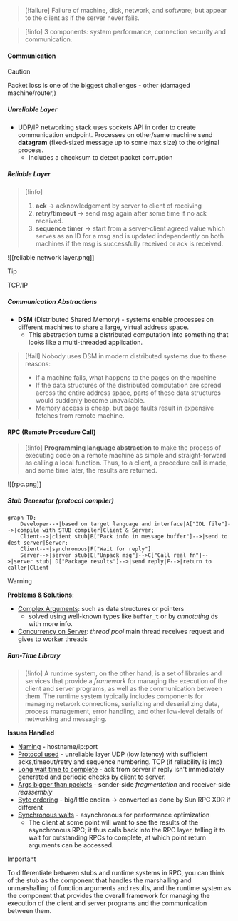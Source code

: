 > [!failure] 
> Failure of machine, disk, network, and software; but appear to the client as if the server never fails.
> 

> [!info] 
> 3 components: system performance, connection security and communication.
> 

#### Communication

> [!caution] 
> Packet loss is one of the biggest challenges - other (damaged machine/router,) 

##### Unreliable Layer
- UDP/IP networking stack uses sockets API in order to create communication endpoint. Processes on other/same machine send **datagram** (fixed-sized message up to some max size) to the original process.
	- Includes a checksum to detect packet corruption

##### Reliable Layer

> [!info] 
> 1. **ack** -> acknowledgement by server to client of receiving
> 2. **retry/timeout** -> send msg again after some time if no ack received.
> 3. **sequence timer** -> start from a server-client agreed value which serves as an ID for a msg and is updated independently on both machines if the msg is successfully received or ack is received.

![[reliable network layer.png]]

> [!tip] 
> TCP/IP 

##### Communication Abstractions
- **DSM** (Distributed Shared Memory) - systems enable processes on different machines to share a large, virtual address space.
	- This abstraction turns a distributed computation into something that looks like a multi-threaded application. 
> [!fail] 
> Nobody uses DSM in modern distributed systems due to these reasons:
> - If a machine fails, what happens to the pages on the machine
> - If the data structures of the distributed computation are spread across the entire address space, parts of these data structures would suddenly become unavailable.
> - Memory access is cheap, but page faults result in expensive fetches from remote machine.

#### RPC (Remote Procedure Call)

> [!info] 
> **Programming language abstraction** to make the process of executing code on a remote machine as simple and straight-forward as calling a local function. Thus, to a client, a procedure call is made, and some time later, the results are returned.

![[rpc.png]]

##### Stub Generator (protocol compiler)

```mermaid
graph TD;
    Developer-->|based on target language and interface|A["IDL file"]-->|compile with STUB compiler|Client & Server;
    Client-->|client stub|B["Pack info in message buffer"]-->|send to dest server|Server;
    Client-->|synchronous|F["Wait for reply"]
    Server-->|server stub|E["Unpack msg"]-->C["Call real fn"]-->|server stub| D["Package results"]-->|send reply|F-->|return to caller|Client
```

> [!warning] 
> **Problems & Solutions**:
> - <u>Complex  Arguments</u>: such as data structures or pointers
> 	- solved using well-known types like `buffer_t` or by *annotating* ds with more info.
> - <u>Concurrency on Server</u>: *thread pool* main thread receives request and gives to worker threads

##### Run-Time Library

> [!info] 
> A runtime system, on the other hand, is a set of libraries and services that provide a *framework* for managing the execution of the client and server programs, as well as the communication between them. The runtime system typically includes components for managing network connections, serializing and deserializing data, process management, error handling, and other low-level details of networking and messaging. 

**Issues Handled**
- <u>Naming</u> - hostname/ip:port
- <u>Protocol used</u> - unreliable layer UDP (low latency) with sufficient acks,timeout/retry and sequence numbering. TCP (if reliability is imp)
- <u>Long wait time to complete</u> - ack from server if reply isn't immediately generated and periodic checks by client to server.
- <u>Args bigger than packets</u> - sender-side *fragmentation* and receiver-side *reassembly*
- <u>Byte ordering</u> - big/little endian -> converted as done by Sun RPC XDR if different
- <u>Synchronous waits</u> - asynchronous for performance optimization
	- The client at some point will want to see the results of the asynchronous RPC; it thus calls back into the RPC layer, telling it to wait for outstanding RPCs to complete, at which point return arguments can be accessed.

> [!important] 
> To differentiate between stubs and runtime systems in RPC, you can think of the stub as the component that handles the marshalling and unmarshalling of function arguments and results, and the runtime system as the component that provides the overall framework for managing the execution of the client and server programs and the communication between them.

